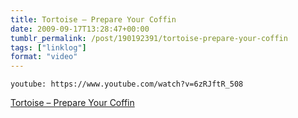 ```yaml
---
title: Tortoise – Prepare Your Coffin
date: 2009-09-17T13:28:47+00:00
tumblr_permalink: /post/190192391/tortoise-prepare-your-coffin
tags: ["linklog"]
format: "video"
---
```


`youtube: https://www.youtube.com/watch?v=6zRJftR_508`

[Tortoise &#8211; Prepare Your Coffin][1]

[1]: https://www.youtube.com/watch?v=6zRJftR_508

